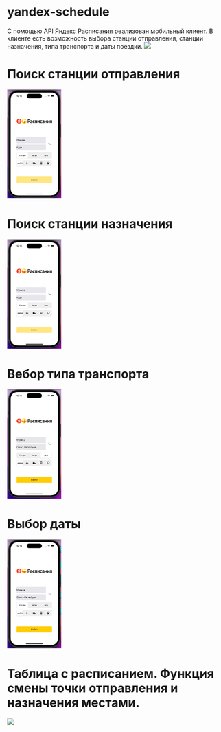 # yandex-schedule
С помощью API Яндекс Расписания реализован мобильный клиент.
В клиенте есть возможность выбора станции отправления, станции назначения, типа транспорта и даты поездки.
</img><img src="screen" width="25%"></img>

# Поиск станции отправления
</img><img src="fromGif.gif" width="25%"></img>

# Поиск станции назначения 
</img><img src="toGig.gif" width="25%"></img>

# Вебор типа транспорта 
</img><img src="transportGif.gif" width="25%"></img>

# Выбор даты 
</img><img src="dateGif.gif" width="25%"></img>

# Таблица с расписанием. Функция смены точки отправления и назначения местами.
</img><img src="tableViewGif.gif" width="25%"></img>
